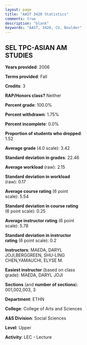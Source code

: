 ```yaml
---
layout: page
title: "AAST 3420 Statistics"
comments: true
description: "blank"
keywords: "AAST, 3420, CU, Boulder"
--- 
```

<head>
<script src="https://ajax.googleapis.com/ajax/libs/jquery/2.1.3/jquery.min.js"></script>
<script src="https://dl.dropboxusercontent.com/s/pc42nxpaw1ea4o9/highcharts.js?dl=0"></script>
<!-- <script src="../assets/js/highcharts.js"></script> -->
<style type="text/css">@font-face {
	font-family: "Bebas Neue";
	src: url(https://www.filehosting.org/file/details/544349/BebasNeue%20Regular.otf) format("opentype");
	}
	h1.Bebas { 
		font-family: "Bebas Neue", Verdana, Tahoma;
	}
</style>
</head>
<body>
	<div id="container" style="float: right; width: 45%; height: 88%; margin-left: 2.5%; margin-right: 2.5%;"></div>
	<script language="JavaScript">
		$(document).ready(function() {
		var chart = {type: 'column'};
		var title = {text: 'Grade Distribution'};
		var xAxis = {categories: ['A','B','C','D','F'],crosshair: true};
		var yAxis = {min: 0,title: {text: 'Percentage'}};
		var tooltip = {headerFormat: '<center><b><span style="font-size:20px">{point.key}</span></b></center>',
		               pointFormat: '<td style="padding:0"><b>{point.y:.1f}%</b></td>',
		               footerFormat: '</table>',shared: true,useHTML: true};
		var plotOptions = {column: {pointPadding: 0.0,borderWidth: 0}};  
		var credits = {enabled: false};var series= [{name: 'Percent',data: [63.08,21.54,9.23,1.54,4.62,]}];
		var json = {};
		json.chart = chart;
		json.title = title;
		json.tooltip = tooltip;
		json.xAxis = xAxis;
		json.yAxis = yAxis;  
		json.series = series;
		json.plotOptions = plotOptions;  
		json.credits = credits;
		$('#container').highcharts(json);
	});
	</script>
</body>
			   
## SEL TPC-ASIAN AM STUDIES

**Years provided**: 2006

**Terms provided**: Fall

**Credits**: 3

**RAP/Honors class?** Neither

**Percent grade**: 100.0%

**Percent withdrawn**: 1.75%

**Percent incomplete**: 0.0%

**Proportion of students who dropped**: 1.52

**Average grade** (4.0 scale): 3.42

**Standard deviation in grades**: 22.46

**Average workload** (raw): 2.15

**Standard deviation in workload** (raw): 0.17

**Average course rating** (6 point scale): 5.54

**Standard deviation in course rating** (6 point scale): 0.25

**Average instructor rating** (6 point scale): 5.78

**Standard deviation in instructor rating** (6 point scale): 0.2

**Instructors**: MAEDA, DARYL JOJI,BERGGREEN, SHU-LING CHEN,YAMAUCHI, ELYSE M.

**Easiest instructor** (based on class grade): MAEDA, DARYL JOJI

**Sections** (and **number of sections**): 001,002,003, 3

**Department**: ETHN

**College**: College of Arts and Sciences

**A&S Division**: Social Sciences

**Level**: Upper

**Activity**: LEC - Lecture